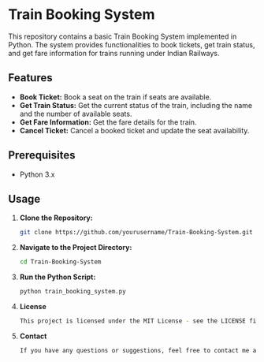 # Train Booking System

This repository contains a basic Train Booking System implemented in Python. The system provides functionalities to book tickets, get train status, and get fare information for trains running under Indian Railways.

## Features

- **Book Ticket:** Book a seat on the train if seats are available.
- **Get Train Status:** Get the current status of the train, including the name and the number of available seats.
- **Get Fare Information:** Get the fare details for the train.
- **Cancel Ticket:** Cancel a booked ticket and update the seat availability.

## Prerequisites

- Python 3.x

## Usage

1. **Clone the Repository:**

    ```bash
    git clone https://github.com/yourusername/Train-Booking-System.git
    ```

2. **Navigate to the Project Directory:**

    ```bash
    cd Train-Booking-System
    ```

3. **Run the Python Script:**

    ```bash
    python train_booking_system.py
    ```
    
4. **License**
    ```bash
   This project is licensed under the MIT License - see the LICENSE file for details.
    ```
5. **Contact**
   ```bash
   If you have any questions or suggestions, feel free to contact me at vishal.93165095@gmail.com.
    ```
